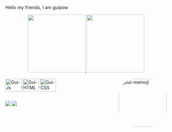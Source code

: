 Hello my friends, I am guipow

<div align="center">
  <a href="https://beacons.ai/guipow">
  <img height="180em" src="https://github-readme-stats.vercel.app/api?username=Guipow&show_icons=true&theme=dark&include_all_commits=true&count_private=true"/>
  <img height="180em" src="https://github-readme-stats.vercel.app/api/top-langs/?username=Guipow&layout=compact&langs_count=7&theme=dark"/>
</div>

<div style="display: inline_block"><br>
  <img align="center" alt="Gui-Js" height="40" width="50" src="https://cdn.jsdelivr.net/gh/devicons/devicon/icons/javascript/javascript-original.svg">
  <img align="center" alt="Gui-HTML" height="40" width="50" src="https://cdn.jsdelivr.net/gh/devicons/devicon/icons/html5/html5-original.svg">
  <img align="center" alt="Gui-CSS" height="40" width="50" src="https://cdn.jsdelivr.net/gh/devicons/devicon/icons/css3/css3-original.svg">
  <img align="right" alt="Gui-memoji" height="150" style="border-radius:50px;" src="https://scontent-gru2-2.xx.fbcdn.net/v/t1.15752-9/271793652_892859741336361_2933973842158082655_n.jpg?_nc_cat=111&ccb=1-5&_nc_sid=ae9488&_nc_eui2=AeFpN6UuaQ79GLX0k8U7rwHnKHtDSULmF5goe0NJQuYXmH0WoeGyDL5ijTdp0CMHTOe9e8Uz852RCfLd5VopMv3l&_nc_ohc=HnH3vXlR3SEAX-mSOe5&_nc_ht=scontent-gru2-2.xx&oh=03_AVLdhBQxSp9LLcKWwPxQqBCUxWWshm13dt5OmFMk2AH_pA&oe=6210C2A5">
</div>

##

<div> 
  <a href="https://www.instagram.com/guipow1/" target="_blank"><img src="https://img.shields.io/badge/-Instagram-%23E4405F?style=for-the-badge&logo=instagram&logoColor=white" target="_blank"></a>
  <a href="https://www.linkedin.com/in/guipow/" target="_blank"><img src="https://img.shields.io/badge/-LinkedIn-%230077B5?style=for-the-badge&logo=linkedin&logoColor=white" target="_blank"></a> 
</div>


<!--
**Guipow/Guipow** is a ✨ _special_ ✨ repository because its `README.md` (this file) appears on your GitHub profile.

Here are some ideas to get you started:

- 🔭 I’m currently working on ...
- 🌱 I’m currently learning ...
- 👯 I’m looking to collaborate on ...
- 🤔 I’m looking for help with ...
- 💬 Ask me about ...
- 📫 How to reach me: ...
- 😄 Pronouns: ...
- ⚡ Fun fact: ...
-->
